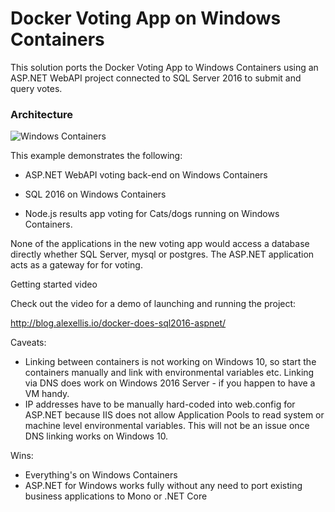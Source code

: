 # Docker Voting App on Windows Containers

This solution ports the Docker Voting App to Windows Containers using an ASP.NET WebAPI project connected to SQL Server 2016 to submit and query votes.

### Architecture

![Windows Containers](http://blog.alexellis.io/content/images/2016/10/windows_containers.png)

This example demonstrates the following:

* ASP.NET WebAPI voting back-end on Windows Containers
* SQL 2016 on Windows Containers

* Node.js results app voting for Cats/dogs running on Windows Containers.

None of the applications in the new voting app would access a database directly whether SQL Server, mysql or postgres. The ASP.NET application acts as a gateway for for voting.

Getting started video

Check out the video for a demo of launching and running the project:

http://blog.alexellis.io/docker-does-sql2016-aspnet/

Caveats:

* Linking between containers is not working on Windows 10, so start the containers manually and link with environmental variables etc. Linking via DNS does work on Windows 2016 Server - if you happen to have a VM handy.
* IP addresses have to be manually hard-coded into web.config for ASP.NET because IIS does not allow Application Pools to read system or machine level environmental variables. This will not be an issue once DNS linking works on Windows 10.

Wins:

* Everything's on Windows Containers
* ASP.NET for Windows works fully without any need to port existing business applications to Mono or .NET Core

